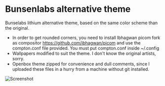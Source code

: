 # Bunsenlabs alternative theme

Bunselabs lithium alternative theme, based on the same color scheme than the original.

+ In order to get rounded corners, you need to install Ibhagwan picom fork as compositor https://github.com/ibhagwan/picom and use the compton.conf file provided. You must put compton.conf inside ~/.config
+ Wallpapers modified to suit the theme. I don't know the original artists, sorry.
+ Openbox theme zipped for convenience and dull comments, since I uploaded these files in a hurry from a machine without git installed.

![Screenshot](https://i.postimg.cc/Hsxh1cj1/Captura-de-pantalla-2020-12-17-12-13-30.png)
